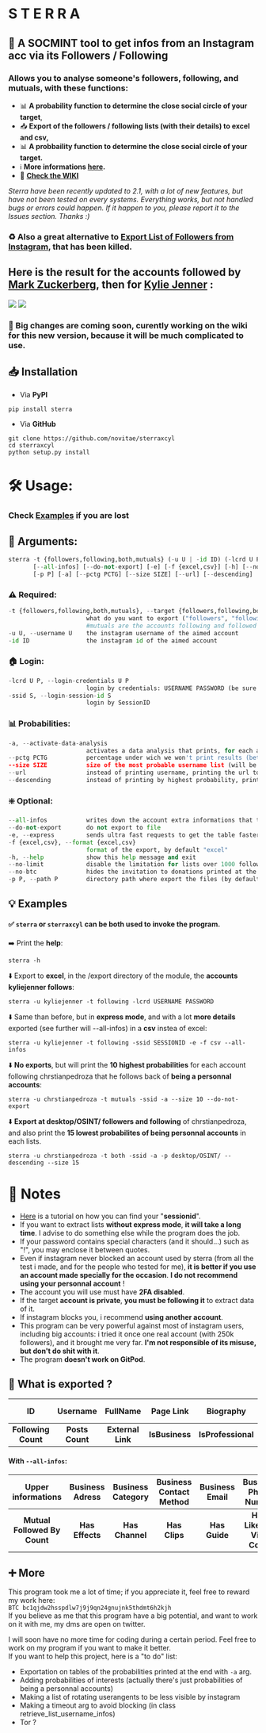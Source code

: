 # S T E R R A
## 🔭 A SOCMINT tool to get infos from an Instagram acc via its Followers / Following
### Allows you to analyse someone's followers, following, and mutuals, with these functions:
- 📊 __A probability function to determine the close social circle of your target__,
- 📥 __Export of the followers / following lists (with their details) to excel and csv,__
- 📊 __A probbaility function to determine the close social circle of your target.__
- ℹ️ __More informations [here](https://github.com/novitae/sterraxcyl/blob/main/README.md#-notes).__  
- 💱 [__Check the WIKI__](https://github.com/novitae/sterraxcyl/blob/main/WIKI.md)
  
_Sterra have been recently updated to 2.1, with a lot of new features, but have not been tested on every systems. Everything works, but not handled bugs or errors could happen. If it happen to you, please report it to the Issues section. Thanks :)_
### ♻️ Also a great alternative to [Export List of Followers from Instagram](https://chrome-stats.com/d/hcdbfckhdcpepllecbkaaojfgipnpbpb), that has been killed.  
## Here is the result for the accounts followed by [Mark Zuckerberg](https://www.instagram.com/zuck/), then for [Kylie Jenner](https://www.instagram.com/kyliejenner/) :
![](https://i.imgur.com/UYjVzLF.png)
![](https://i.imgur.com/XV6GKiz.png)
### 🦺 Big changes are coming soon, curently working on the wiki for this new version, because it will be much complicated to use.
## 📥 Installation
- Via __PyPI__  
```
pip install sterra
```  
  
- Via __GitHub__  
```
git clone https://github.com/novitae/sterraxcyl
cd sterraxcyl
python setup.py install
```  

# 🛠 Usage:
### Check [Examples](https://github.com/novitae/sterraxcyl/blob/main/README.md#-examples) if you are lost
## 🧮 Arguments:
```python
sterra -t {followers,following,both,mutuals} (-u U | -id ID) (-lcrd U P | -ssid S)
       [--all-infos] [--do-not-export] [-e] [-f {excel,csv}] [-h] [--no-limit] [--no-btc]
       [-p P] [-a] [--pctg PCTG] [--size SIZE] [--url] [--descending]
```
### ⚠️ Required:
```python
-t {followers,following,both,mutuals}, --target {followers,following,both,mutuals}
                      what do you want to export ("followers", "following", "both" or "mutuals")
                      #mutuals are the accounts following and followed by the target
-u U, --username U    the instagram username of the aimed account
-id ID                the instagram id of the aimed account
```
### 🏠 Login:
```python
-lcrd U P, --login-credentials U P
                      login by credentials: USERNAME PASSWORD (be sure to keep a space between them)
-ssid S, --login-session-id S
                      login by SessionID
```
### 📊 Probabilities:
```python
-a, --activate-data-analysis
                      activates a data analysis that prints, for each accounts in the target lists, the probabilities of being an account from the close circle of the target
--pctg PCTG           percentage under wich we won't print results (between 0 and 98)
--size SIZE           size of the most probable username list (will be by default the size of the followers/mutuals/following list filled in)
--url                 instead of printing username, printing the url to the account
--descending          instead of printing by highest probability, printing by lowest probability
```
### ❇️ Optional:
```python
--all-infos           writes down the account extra informations that the program originaly ignores
--do-not-export       do not export to file
-e, --express         sends ultra fast requests to get the table faster (deactivated if more than 109 total usernames to avoid blocking)
-f {excel,csv}, --format {excel,csv}
                      format of the export, by default "excel"
-h, --help            show this help message and exit
--no-limit            disable the limitation for lists over 1000 follow(ers|ing); all errors you could get by doing this will not recieve help if you submit it at the issue page of sterraxcyl
--no-btc              hides the invitation to donations printed at the end
-p P, --path P        directory path where export the files (by default in your module path)
```
## 💡 Examples
#### ✅ `sterra` or `sterraxcyl` can be both used to invoke the program.  
➡️ Print the __help__:
```
sterra -h
```
⬇️ Export to __excel__, in the /export directory of the module, the __accounts kyliejenner follows__:  
```
sterra -u kyliejenner -t following -lcrd USERNAME PASSWORD
```
⬇️ Same than before, but in __express mode__, and with a lot __more details__ exported (see further will --all-infos) in a __csv__ instea of excel:
```
sterra -u kyliejenner -t following -ssid SESSIONID -e -f csv --all-infos
```
⬇️ __No exports__, but will print the __10 highest probabilities__ for each account following chrstianpedroza that he follows back of __being a personnal accounts__:
```
sterra -u chrstianpedroza -t mutuals -ssid -a --size 10 --do-not-export
```
⬇️ __Export at desktop/OSINT/ followers and following__ of chrstianpedroza, and also print the __15 lowest probabilites of being personnal accounts__ in each lists.
```
sterra -u chrstianpedroza -t both -ssid -a -p desktop/OSINT/ --descending --size 15
```
# 📌 Notes
- [Here](https://skylens.io/blog/how-to-find-your-instagram-session-id) is a tutorial on how you can find your "__sessionid__".
- If you want to extract lists __without express mode__, __it will take a long time__. I advise to do something else while the program does the job.
- If your password contains special characters (and it should...) such as "!", you may enclose it between quotes.
- Even if instagram never blocked an account used by sterra (from all the test i made, and for the people who tested for me), __it is better if you use an account made specially for the occasion__. __I do not recommend using your personnal account__ !
- The account you will use must have __2FA disabled__.
- If the target __account is private__, __you must be following it__ to extract data of it.
- If instagram blocks you, i recommend __using another account__.
- This program can be very powerful against most of instagram users, including big accounts: i tried it once one real account (with 250k followers), and it brought me very far. __I'm not responsible of its misuse, but don't do shit with it__.
- The program __doesn't work on GitPod__.
## 📇 What is exported ?
| ID | Username | FullName | Page Link | Biography | IsPrivate | Followers Count |
| :---: | :---: | :---: | :---: | :---: | :---: | :---: |
| __Following Count__ | __Posts Count__ | __External Link__ | __IsBusiness__ | __IsProfessional__ | __IsVerified__ |
#### With `--all-infos`:
| Upper informations | Business Adress | Business Category | Business Contact Method | Business Email | Business Phone Number | Connected Facebook Page |
| :---: | :---: | :---: | :---: | :---: | :---: | :---: |
| __Mutual Followed By Count__ | __Has Effects__ | __Has Channel__ | __Has Clips__ | __Has Guide__ | __Hide Like and View Count__ | __Has joined Recently__ |

## ➕ More
This program took me a lot of time; if you appreciate it, feel free to reward my work here:  
`BTC bc1qjdw2hsspdlw7j9j9qn24gnujnk5thdmt6h2kjh`  
If you believe as me that this program have a big potential, and want to work on it with me, my dms are open on twitter. 
  
I will soon have no more time for coding during a certain period. Feel free to work on my program if you want to make it better.  
If you want to help this project, here is a "to do" list:
- Exportation on tables of the probabilities printed at the end with `-a` arg.
- Adding probabilities of interests (actually there's just probabilities of being a personnal accounts)
- Making a list of rotating userangents to be less visible by instagram
- Making a timeout arg to avoid blocking (in class retrieve_list_username_infos)
- Tor ?
